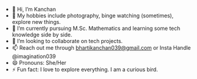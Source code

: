 - 👋 Hi, I’m Kanchan
- 👀 My hobbies include photography, binge watching (sometimes), explore new things.
- 🌱 I’m currently pursuing M.Sc. Mathematics and learning some tech knowledge side by side.
- 💞️ I’m looking to collaborate on tech projects.
- 📫 Reach out me through bhartikanchan039@gmail.com or Insta Handle @imagination039
- 😄 Pronouns: She/Her
- ⚡ Fun fact: I love to explore everything. I am a curious bird.
